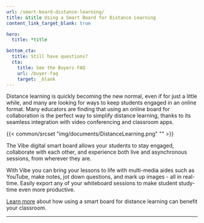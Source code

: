 ```yaml
---
url: /smart-board-distance-learning/
title: &title Using a Smart Board for Distance Learning
content_link_target_blank: true

hero:
  title: *title

bottom_cta:
  title: Still have questions?
  cta:
    title: See the Buyers FAQ
    url: /buyer-faq
    target: _blank
---
```


Distance learning is quickly becoming the new normal, even if for just a little while, and many are looking for ways to keep students engaged in an online format. Many educators are finding that using an online board for collaboration is the perfect way to simplify distance learning, thanks to its seamless integration with video conferencing and classroom apps.

{{< common/srcset "img/documents/DistanceLearning.png" "" >}}

The Vibe digital smart board allows your students to stay engaged, collaborate with each other, and experience both live and asynchronous sessions, from wherever they are.

With Vibe you can bring your lessons to life with multi-media aides such as YouTube, make notes, jot down questions, and mark up images - all in real-time. Easily export any of your whiteboard sessions to make student study-time even more productive.

[Learn more][1] about how using a smart board for distance learning can benefit your classroom.

[1]: https://vibe.us/blog/10-positive-aspects-to-distance-learning/

---
